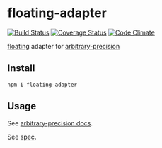 # floating-adapter

[![Build Status](https://travis-ci.org/javiercejudo/floating-adapter.svg)](https://travis-ci.org/javiercejudo/floating-adapter)
[![Coverage Status](https://coveralls.io/repos/javiercejudo/floating-adapter/badge.svg?branch=master)](https://coveralls.io/r/javiercejudo/floating-adapter?branch=master)
[![Code Climate](https://codeclimate.com/github/javiercejudo/floating-adapter/badges/gpa.svg)](https://codeclimate.com/github/javiercejudo/floating-adapter)

[floating](https://github.com/javiercejudo/floating) adapter for
[arbitrary-precision](https://github.com/javiercejudo/arbitrary-precision)

## Install

    npm i floating-adapter

## Usage

See [arbitrary-precision docs](https://github.com/javiercejudo/arbitrary-precision/blob/master/README.md#usage).

See [spec](test/spec.js).
